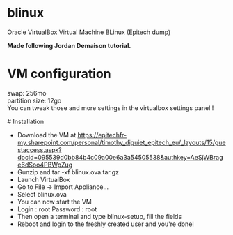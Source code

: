 # blinux
Oracle VirtualBox Virtual Machine BLinux (Epitech dump)

**Made following Jordan Demaison tutorial.**

# VM configuration
swap: 256mo</br>
partition size: 12go</br>
You can tweak those and more settings in the virtualbox settings panel !

# Installation
- Download the VM at https://epitechfr-my.sharepoint.com/personal/timothy_diguiet_epitech_eu/_layouts/15/guestaccess.aspx?docid=095539d0bb84b4c09a00e6a3a54505538&authkey=AeSjWBrage6dSoo4PBWpZug
- Gunzip and tar -xf blinux.ova.tar.gz
- Launch VirtualBox
- Go to File -> Import Appliance...
- Select blinux.ova
- You can now start the VM
- Login : root
  Password : root
- Then open a terminal and type blinux-setup, fill the fields
- Reboot and login to the freshly created user and you're done!
